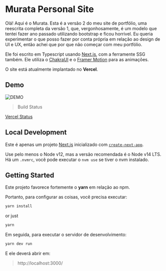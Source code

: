 # Murata Personal Site

Olá! Aqui é o Murata. Esta é a versão 2 do meu site de portfólio, uma reescrita completa da versão 1, que, vergonhosamente, é um modelo que tentei fazer ano passado utilizando bootstrap e ficou horrivel. Eu queria experimentar o que posso fazer por conta própria em relação ao design de UI e UX, então achei que por que não começar com meu portfólio.

Ele foi escrito em Typescript usando [Next.js](https://nextjs.org/), com a ferramente SSG também. Ele utiliza o [ChakraUI](https://chakra-ui.com/) e o [Framer Motion](https://www.framer.com/motion/) para as animações.

O site está atualmente implantado no <b>Vercel</b>.

## Demo

<img src="./public/Portfolio.mp4" alt="DEMO" />

> Build Status 

[Vercel Status](https://portfoliomurata-laqrso6nv-muratas-projects-a7f0e663.vercel.app/)


## Local Development

Este é apenas um projeto [Next.js](https://nextjs.org/) inicializado com [`create-next-app`](https://github.com/vercel/next.js/tree/canary/packages/create-next-app).

Use pelo menos o Node v12, mas a versão recomendada é o Node v14 LTS. Há um `.nvmrc`, você pode executar o `nvm use` se tiver o nvm instalado.

## Getting Started

Este projeto favorece fortemente o <b>yarn</b> em relação ao npm.

Portanto, para configurar as coisas, você precisa executar:

```bash
yarn install
```
or just
```bash
yarn
```

Em seguida, para executar o servidor de desenvolvimento:

```bash
yarn dev run
```

E ele deverá abrir em:

> http://localhost:3000/